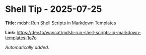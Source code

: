 # Shell Tip - 2025-07-25

**Title:** mdsh: Run Shell Scripts in Markdown Templates

**Link:** https://dev.to/wancat/mdsh-run-shell-scripts-in-markdown-templates-1o7o

_Automatically added._

